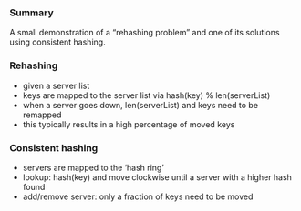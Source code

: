 ### Summary

A small demonstration of a “rehashing problem” and one of its solutions using consistent hashing.

### Rehashing

- given a server list
- keys are mapped to the server list via hash(key) % len(serverList)
- when a server goes down, len(serverList) and keys need to be remapped
- this typically results in a high percentage of moved keys

### Consistent hashing

- servers are mapped to the ‘hash ring’
- lookup: hash(key) and move clockwise until a server with a higher hash found
- add/remove server: only a fraction of keys need to be moved